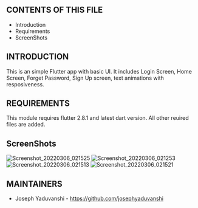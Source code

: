CONTENTS OF THIS FILE
---------------------

 * Introduction
 * Requirements
 * ScreenShots



INTRODUCTION
------------

This is an simple Flutter app with basic UI.
It includes Login Screen, Home Screen, Forget Password, Sign Up screen, text animations with resposiveness.


REQUIREMENTS
------------

This module requires flutter 2.8.1 and latest dart version.
All other reuired files are added.

ScreenShots
-----------
![Screenshot_20220306_021525](https://user-images.githubusercontent.com/97875347/156899184-9c59145e-6b5a-4888-94b7-f71069a46f47.jpg)
![Screenshot_20220306_021253](https://user-images.githubusercontent.com/97875347/156899055-c1b0629a-2870-4710-a5f1-1c0745586627.jpg)
![Screenshot_20220306_021513](https://user-images.githubusercontent.com/97875347/156899114-3533f06b-d6d2-44ca-9c2e-34db578cac39.jpg)
![Screenshot_20220306_021521](https://user-images.githubusercontent.com/97875347/156899156-f36a8b90-ebdd-4b92-b66b-b0f431d24b8d.jpg)




MAINTAINERS
-----------

 * Joseph Yaduvanshi - https://github.com/josephyaduvanshi
